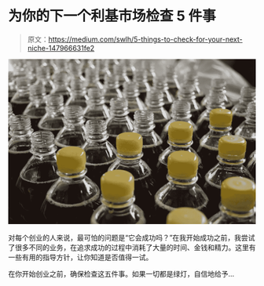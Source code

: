 # 为你的下一个利基市场检查 5 件事

> 原文：<https://medium.com/swlh/5-things-to-check-for-your-next-niche-147966631fe2>

![](img/4547fa5a885c285d1971805c734be7c5.png)

对每个创业的人来说，最可怕的问题是“它会成功吗？”在我开始成功之前，我尝试了很多不同的业务，在追求成功的过程中消耗了大量的时间、金钱和精力。这里有一些有用的指导方针，让你知道是否值得一试。

在你开始创业之前，确保检查这五件事。如果一切都是绿灯，自信地给予…